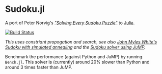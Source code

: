 # Sudoku.jl

A port of Peter Norvig's *["Solving Every Sudoku Puzzle"](http://norvig.com/sudoku.html)* to [Julia](http://julialang.org/).

[![Build Status](https://travis-ci.org/hayd/Sudoku.jl.svg?branch=master)](https://travis-ci.org/hayd/Sudoku.jl)

*This uses constriant propogation and search, see also [John Myles White's Sudoku with simulated annealing](https://github.com/johnmyleswhite/sudoku.jl) and the [Sudoku solver using JuMP](https://github.com/JuliaOpt/JuMP.jl/blob/master/examples/sudoku.jl).*

Benchmark the performance (against Python and JuMP) by running `Bench.jl`. This solver is (currently) around 20% slower than Python and around 3 times faster than JuMP.
